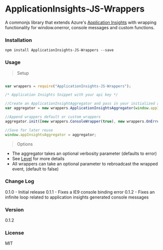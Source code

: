 # ApplicationInsights-JS-Wrappers

A commonjs library that extends Azure's [Application Insights] with wrapping functionality for window.onerror, console messages and custom functions.

### Installation

`npm install ApplicationInsights-JS-Wrappers --save`

### Usage


> Setup

```javascript

var wrappers = require("ApplicationInsights-JS-Wrappers");

/* Application Insights Snippet with your api key */

//Create an ApplicationInsightAggregator and pass in your initialized appInsights container
var aggregator = new wrappers.ApplicationInsightsAggregator(window.appInsights, 5);

//Append wrappers default or custom wrappers
aggregator.init([new wrappers.ConsoleWrapper(true), new wrappers.OnErrorWrapper()]);

//Save for later reuse
window.appInsightsAggregator = aggregator;

```

> Options 

* The aggregator takes an optional verbosity parameter (defaults to error)
 * See [Level] for more details
* All wrappers can take an optional parameter to rebroadcast the wrapped event, (default to false)

### Change Log
0.1.0 - Initial release
0.1.1 - Fixes a IE9 console binding error
0.1.2 - Fixes an infinite loop related to application insights generated console messages

### Version
0.1.2

### License
MIT

[Application Insights]:https://github.com/Microsoft/ApplicationInsights-JS
[Level]:https://github.com/Jarlotee/ApplicationInsights-JS-Wrappers/blob/master/src/ts/wrappers/Level.ts

